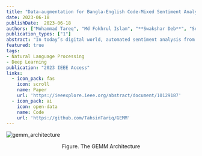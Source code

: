 ```yaml
---
title: "Data-augmentation for Bangla-English Code-Mixed Sentiment Analysis: Enhancing Cross Linguistic Contextual Understanding"
date: 2023-06-18
publishDate:  2023-06-18
authors: ["Mohammad Tareq", "Md Fokhrul Islam", "**Swakshar Deb**", "Sejuti Rahman", "Abdullah Al Mahmud"]
publication_types: ["1"]
abstract: "In today’s digital world, automated sentiment analysis from online reviews can contribute to a wide variety of decision-making processes. One example is examining typical perceptions of a product based on customer feedbacks to have a better understanding of consumer expectations, which can help enhance everything from customer service to product offerings. Online review comments, on the other hand, frequently mix different languages, use non-native scripts and do not adhere to strict grammar norms. For a low-resource language like Bangla, the lack of annotated code-mixed data makes automated sentiment analysis more challenging. To address this, we collect online reviews of different products and construct an annotated Bangla-English code mix (BE-CM) dataset (Dataset and other resources are available at https://github.com/fokhruli/CM-seti-anlysis ). On our sentiment corpus, we also compare several alternative models from the existing literature. We present a simple but effective data augmentation method that can be utilized with existing word embedding algorithms without the need for a parallel corpus to improve cross-lingual contextual understanding. Our experimental results suggest that training word embedding models (e.g., Word2vec, FastText) with our data augmentation strategy can help the model in capturing the cross-lingual relationship for code-mixed sentences, thereby improving the overall performance of existing classifiers in both supervised learning and zero-shot cross-lingual adaptability. With extensive experimentations, we found that XGBoost with Fasttext embedding trained on our proposed data augmentation method outperforms other alternative models in automated sentiment analysis on code-mixed Bangla-English dataset, with a weighted F1 score of 87%."
featured: true
tags:
- Natural Language Processing
- Deep Learning
publication: "2023 IEEE Access"
links:
  - icon_pack: fas
    icon: scroll
    name: Paper
    url: 'https://ieeexplore.ieee.org/abstract/document/10129187'
  - icon_pack: ai
    icon: open-data
    name: Code
    url: 'https://github.com/TahsinTariq/GEMM'
---
```


![gemm_architecture](https://user-images.githubusercontent.com/62146852/232325513-e9de077e-49d3-4ce0-b090-6360054c55ca.png)
<p style="text-align:center"> Figure. The GEMM Architecture </p>